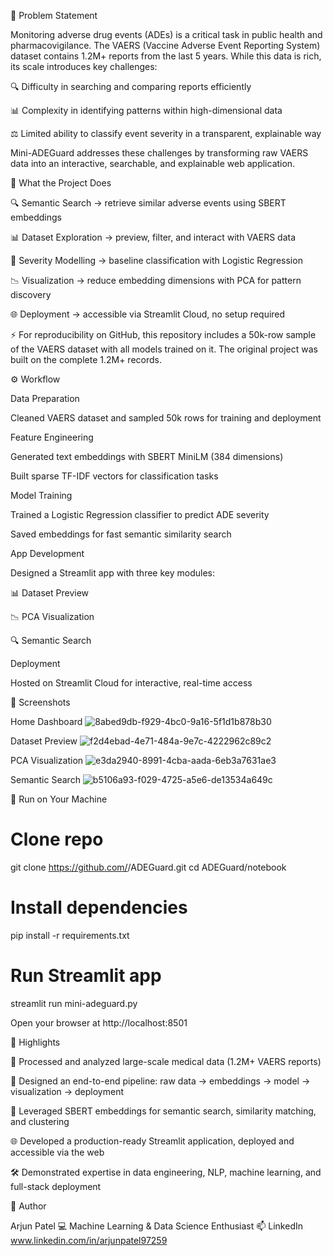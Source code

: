 📌 Problem Statement

Monitoring adverse drug events (ADEs) is a critical task in public health and pharmacovigilance.
The VAERS (Vaccine Adverse Event Reporting System) dataset contains 1.2M+ reports from the last 5 years. While this data is rich, its scale introduces key challenges:

🔍 Difficulty in searching and comparing reports efficiently

📊 Complexity in identifying patterns within high-dimensional data

⚖️ Limited ability to classify event severity in a transparent, explainable way

Mini-ADEGuard addresses these challenges by transforming raw VAERS data into an interactive, searchable, and explainable web application.

🎯 What the Project Does

🔍 Semantic Search → retrieve similar adverse events using SBERT embeddings

📊 Dataset Exploration → preview, filter, and interact with VAERS data

🧮 Severity Modelling → baseline classification with Logistic Regression

📉 Visualization → reduce embedding dimensions with PCA for pattern discovery

🌐 Deployment → accessible via Streamlit Cloud, no setup required

⚡ For reproducibility on GitHub, this repository includes a 50k-row sample of the VAERS dataset with all models trained on it.
The original project was built on the complete 1.2M+ records.

⚙️ Workflow

Data Preparation

Cleaned VAERS dataset and sampled 50k rows for training and deployment

Feature Engineering

Generated text embeddings with SBERT MiniLM (384 dimensions)

Built sparse TF-IDF vectors for classification tasks

Model Training

Trained a Logistic Regression classifier to predict ADE severity

Saved embeddings for fast semantic similarity search

App Development

Designed a Streamlit app with three key modules:

📊 Dataset Preview

📉 PCA Visualization

🔍 Semantic Search

Deployment

Hosted on Streamlit Cloud for interactive, real-time access

📸 Screenshots

Home Dashboard
![8abed9db-f929-4bc0-9a16-5f1d1b878b30](https://github.com/user-attachments/assets/11281a19-f3fa-4ae1-8e27-5ee81ee11b25)

Dataset Preview
![f2d4ebad-4e71-484a-9e7c-4222962c89c2](https://github.com/user-attachments/assets/be176052-f791-4a8a-9167-f2982467c6d4)

PCA Visualization
![e3da2940-8991-4cba-aada-6eb3a7631ae3](https://github.com/user-attachments/assets/2f427978-85b7-45d4-9068-c3b3c5742b3c)

Semantic Search
![b5106a93-f029-4725-a5e6-de13534a649c](https://github.com/user-attachments/assets/142f37cf-ccaf-441a-a621-b7450f20352a)

🚀 Run on Your Machine
# Clone repo
git clone https://github.com/<your-username>/ADEGuard.git
cd ADEGuard/notebook

# Install dependencies
pip install -r requirements.txt

# Run Streamlit app
streamlit run mini-adeguard.py


Open your browser at http://localhost:8501

🌟 Highlights

📂 Processed and analyzed large-scale medical data (1.2M+ VAERS reports)

🔗 Designed an end-to-end pipeline: raw data → embeddings → model → visualization → deployment

🤖 Leveraged SBERT embeddings for semantic search, similarity matching, and clustering

🌐 Developed a production-ready Streamlit application, deployed and accessible via the web

🛠️ Demonstrated expertise in data engineering, NLP, machine learning, and full-stack deployment

👤 Author

Arjun Patel
💻 Machine Learning & Data Science Enthusiast
📫 LinkedIn www.linkedin.com/in/arjunpatel97259
